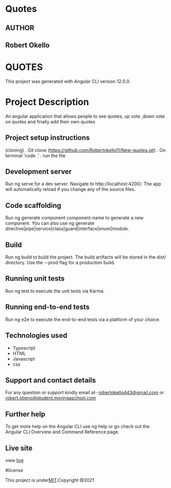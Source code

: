 # Quotes

## AUTHOR

## Robert Okello

# QUOTES

This project was generated with Angular CLI version 12.0.0.

# Project Description

An angular application that allows people to see quotes, up vote ,down vote on quotes and finally add their own quotes

## Project setup instructions

(cloning)
. Git clone (https://github.com/Robertokello11/New-quotes.git)
. On terminal 'code .'
. run the file

## Development server

Run ng serve for a dev server. Navigate to http://localhost:4200/. The app will automatically reload if you change any of the source files.

## Code scaffolding

Run ng generate component component-name to generate a new component. You can also use ng generate directive|pipe|service|class|guard|interface|enum|module.

## Build

Run ng build to build the project. The build artifacts will be stored in the dist/ directory. Use the --prod flag for a production build.

## Running unit tests

Run ng test to execute the unit tests via Karma.

## Running end-to-end tests

Run ng e2e to execute the end-to-end tests via a platform of your choice.

## Technologies used

- Typescript
- HTML
- Javascript
- css

## Support and contact details

For any question or support kindly email at- robertokello443@gmail.com or robert.otieno@student.moringaschool.com

## Further help

To get more help on the Angular CLI use ng help or go check out the Angular CLI Overview and Command Reference page.

## Live site

view [live](https://robertokello11.github.io/New-quotes/)

#license

This project is under[MIT](LICENSE).Copyright @2021
